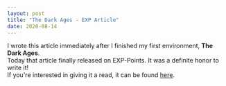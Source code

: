 ```yaml
---
layout: post
title: "The Dark Ages - EXP Article"
date: 2020-08-14
---
```


I wrote this article immediately after I finished my first environment, **The Dark Ages**. <br/>
Today that article finally released on EXP-Points. It was a definite honor to write it! <br/>
If you're interested in giving it a read, it can be found [here](https://www.exp-points.com/alex-mannion-the-dark-ages-ue4-concept-to-creation).<br/>


